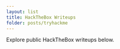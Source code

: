```yaml
---
layout: list
title: HackTheBox Writeups
folder: posts/tryhackme
---
```


Explore public HackTheBox writeups below.

